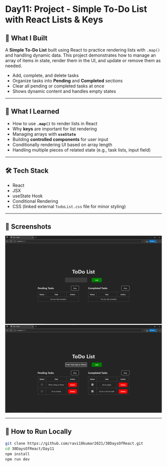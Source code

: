 # Day11: Project - Simple To-Do List with React Lists & Keys

## 🚀 What I Built

A **Simple To-Do List** built using React to practice rendering lists with `.map()` and handling dynamic data. This project demonstrates how to manage an array of items in state, render them in the UI, and update or remove them as needed.

- Add, complete, and delete tasks
- Organize tasks into **Pending** and **Completed** sections
- Clear all pending or completed tasks at once
- Shows dynamic content and handles empty states

---

## 🧠 What I Learned

- How to use **`.map()`** to render lists in React
- Why **keys** are important for list rendering
- Managing arrays with **`useState`**
- Building **controlled components** for user input
- Conditionally rendering UI based on array length
- Handling multiple pieces of related state (e.g., task lists, input field)

---

## 🛠️ Tech Stack

- React
- JSX
- useState Hook
- Conditional Rendering
- CSS (linked external `TodoList.css` file for minor styling)

---

## 📸 Screenshots

![Screenshot](./screenshot1.png)
![Screenshot](./screenshot2.png)

---

## 🧪 How to Run Locally

```bash
git clone https://github.com/ravi18kumar2021/30DaysOfReact.git
cd 30DaysOfReact/Day11
npm install
npm run dev